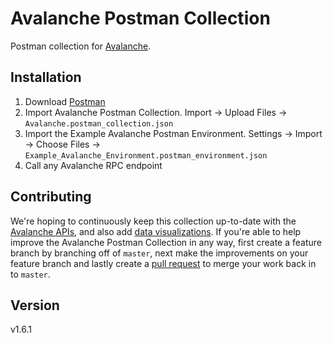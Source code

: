 # Avalanche Postman Collection

Postman collection for [Avalanche](https://docs.avax.network).

## Installation

1. Download [Postman](https://postman.com)
1. Import Avalanche Postman Collection. Import -> Upload Files -> `Avalanche.postman_collection.json`
1. Import the Example Avalanche Postman Environment. Settings -> Import -> Choose Files -> `Example_Avalanche_Environment.postman_environment.json`
1. Call any Avalanche RPC endpoint

## Contributing

We're hoping to continuously keep this collection up-to-date with the [Avalanche APIs](https://docs.avax.network/v1.0/en/api/intro-apis/), and also add [data visualizations](https://learning.postman.com/docs/sending-requests/visualizer/#visualizing-response-data). If you're able to help improve the Avalanche Postman Collection in any way, first create a feature branch by branching off of `master`, next make the improvements on your feature branch and lastly create a [pull request](https://github.com/cgcardona/avalanche-postman-collection/pulls) to merge your work back in to `master`.


## Version

v1.6.1

